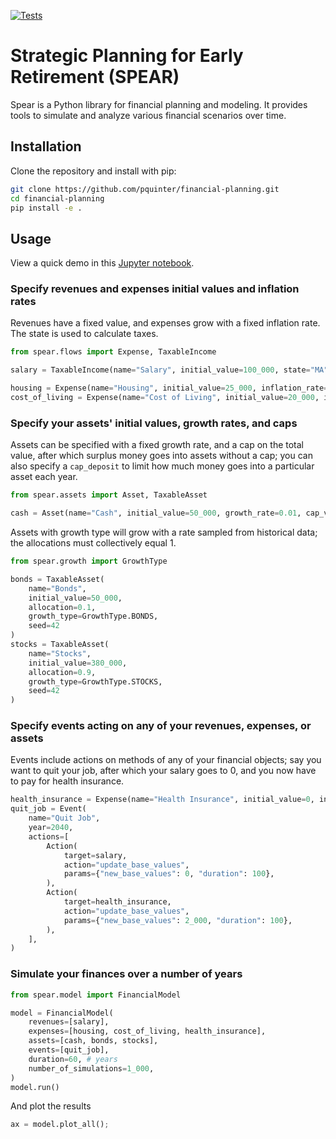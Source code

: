 [![Tests](https://github.com/pquinter/financial-planning/actions/workflows/ci.yml/badge.svg?branch=main)](https://github.com/pquinter/financial-planning/actions/workflows/ci.yml)

# Strategic Planning for Early Retirement (SPEAR)

Spear is a Python library for financial planning and modeling. It provides tools to simulate and analyze various financial scenarios over time.

## Installation

Clone the repository and install with pip:

```bash
git clone https://github.com/pquinter/financial-planning.git
cd financial-planning
pip install -e .
```

## Usage

View a quick demo in this [Jupyter notebook](notebooks/explore-financial-planning.ipynb).

### Specify revenues and expenses initial values and inflation rates

Revenues have a fixed value, and expenses grow with a fixed inflation rate.
The state is used to calculate taxes.

```python
from spear.flows import Expense, TaxableIncome

salary = TaxableIncome(name="Salary", initial_value=100_000, state="MA")

housing = Expense(name="Housing", initial_value=25_000, inflation_rate=0.02)
cost_of_living = Expense(name="Cost of Living", initial_value=20_000, inflation_rate=0.03)
```

### Specify your assets' initial values, growth rates, and caps

Assets can be specified with a fixed growth rate, and a cap on the total value, after which surplus money goes into assets without a cap; you can also specify a `cap_deposit` to limit how much money goes into a particular asset each year.

```python
from spear.assets import Asset, TaxableAsset

cash = Asset(name="Cash", initial_value=50_000, growth_rate=0.01, cap_value=50_000)
```

Assets with growth type will grow with a rate sampled from historical data; the allocations must collectively equal 1.

```python
from spear.growth import GrowthType

bonds = TaxableAsset(
    name="Bonds",
    initial_value=50_000,
    allocation=0.1,
    growth_type=GrowthType.BONDS,
    seed=42
)
stocks = TaxableAsset(
    name="Stocks",
    initial_value=380_000,
    allocation=0.9,
    growth_type=GrowthType.STOCKS,
    seed=42
)
```

### Specify events acting on any of your revenues, expenses, or assets

Events include actions on methods of any of your financial objects; say you want to quit your job, after which your salary goes to 0, and you now have to pay for health insurance.

```python
health_insurance = Expense(name="Health Insurance", initial_value=0, inflation_rate=0.03)
quit_job = Event(
    name="Quit Job",
    year=2040,
    actions=[
        Action(
            target=salary,
            action="update_base_values",
            params={"new_base_values": 0, "duration": 100},
        ),
        Action(
            target=health_insurance,
            action="update_base_values",
            params={"new_base_values": 2_000, "duration": 100},
        ),
    ],
)
```

### Simulate your finances over a number of years

```python
from spear.model import FinancialModel

model = FinancialModel(
    revenues=[salary],
    expenses=[housing, cost_of_living, health_insurance],
    assets=[cash, bonds, stocks],
    events=[quit_job],
    duration=60, # years
    number_of_simulations=1_000,
)
model.run()
```

And plot the results

```python
ax = model.plot_all();
```
